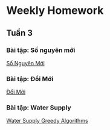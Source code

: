 <h1> Weekly Homework </h1>


<h2> Tuần 3 </h2>

<h3> Bài tập: Số nguyên mới <br> </h3>

<a href="SoNguyenMoi.ipynb">
  Số Nguyên Mới
</a>


<h3> Bài tập: Đổi Mới <br> </h3>

<a href="DoiMoi.ipynb">
  Đổi Mới
</a>


<h3> Bài tập: Water Supply <br> </h3>

<a href="WaterSupply.ipynb">
  Water Supply
</a>


<a href="GreedyAlgorithms.ipynb">
  Greedy Algorithms
</a>
